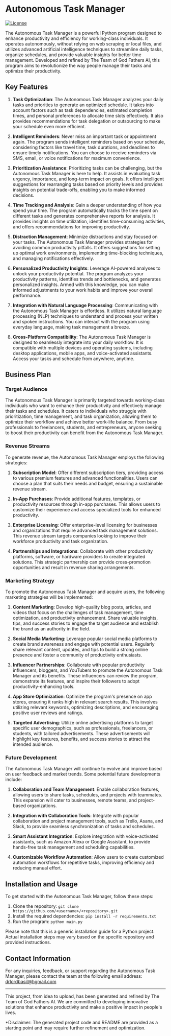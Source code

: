 # Autonomous Task Manager

[![License](https://img.shields.io/badge/license-MIT-blue.svg)](https://opensource.org/licenses/MIT)

The Autonomous Task Manager is a powerful Python program designed to enhance productivity and efficiency for working-class individuals. It operates autonomously, without relying on web scraping or local files, and utilizes advanced artificial intelligence techniques to streamline daily tasks, organize schedules, and provide valuable insights for better time management. Developed and refined by The Team of God Fathers AI, this program aims to revolutionize the way people manage their tasks and optimize their productivity.

## Key Features

1. **Task Optimization**: The Autonomous Task Manager analyzes your daily tasks and priorities to generate an optimized schedule. It takes into account factors such as task dependencies, estimated completion times, and personal preferences to allocate time slots effectively. It also provides recommendations for task delegation or outsourcing to make your schedule even more efficient.

2. **Intelligent Reminders**: Never miss an important task or appointment again. The program sends intelligent reminders based on your schedule, considering factors like travel time, task durations, and deadlines to ensure timely notifications. You can choose to receive reminders via SMS, email, or voice notifications for maximum convenience.

3. **Prioritization Assistance**: Prioritizing tasks can be challenging, but the Autonomous Task Manager is here to help. It assists in evaluating task urgency, importance, and long-term impact on goals. It offers intelligent suggestions for rearranging tasks based on priority levels and provides insights on potential trade-offs, enabling you to make informed decisions.

4. **Time Tracking and Analysis**: Gain a deeper understanding of how you spend your time. The program automatically tracks the time spent on different tasks and generates comprehensive reports for analysis. It provides insights on time utilization, identifies time-consuming activities, and offers recommendations for improving productivity.

5. **Distraction Management**: Minimize distractions and stay focused on your tasks. The Autonomous Task Manager provides strategies for avoiding common productivity pitfalls. It offers suggestions for setting up optimal work environments, implementing time-blocking techniques, and managing notifications effectively.

6. **Personalized Productivity Insights**: Leverage AI-powered analyses to unlock your productivity potential. The program analyzes your productivity patterns, identifies trends and bottlenecks, and generates personalized insights. Armed with this knowledge, you can make informed adjustments to your work habits and improve your overall performance.

7. **Integration with Natural Language Processing**: Communicating with the Autonomous Task Manager is effortless. It utilizes natural language processing (NLP) techniques to understand and process your written and spoken instructions. You can interact with the program using everyday language, making task management a breeze.

8. **Cross-Platform Compatibility**: The Autonomous Task Manager is designed to seamlessly integrate into your daily workflow. It is compatible with multiple devices and operating systems, including desktop applications, mobile apps, and voice-activated assistants. Access your tasks and schedule from anywhere, anytime.

## Business Plan

### Target Audience

The Autonomous Task Manager is primarily targeted towards working-class individuals who want to enhance their productivity and effectively manage their tasks and schedules. It caters to individuals who struggle with prioritization, time management, and task organization, allowing them to optimize their workflow and achieve better work-life balance. From busy professionals to freelancers, students, and entrepreneurs, anyone seeking to boost their productivity can benefit from the Autonomous Task Manager.

### Revenue Streams

To generate revenue, the Autonomous Task Manager employs the following strategies:

1. **Subscription Model**: Offer different subscription tiers, providing access to various premium features and advanced functionalities. Users can choose a plan that suits their needs and budget, ensuring a sustainable revenue stream.

2. **In-App Purchases**: Provide additional features, templates, or productivity resources through in-app purchases. This allows users to customize their experience and access specialized tools for enhanced productivity.

3. **Enterprise Licensing**: Offer enterprise-level licensing for businesses and organizations that require advanced task management solutions. This revenue stream targets companies looking to improve their workforce productivity and task organization.

4. **Partnerships and Integrations**: Collaborate with other productivity platforms, software, or hardware providers to create integrated solutions. This strategic partnership can provide cross-promotion opportunities and result in revenue sharing arrangements.

### Marketing Strategy

To promote the Autonomous Task Manager and acquire users, the following marketing strategies will be implemented:

1. **Content Marketing**: Develop high-quality blog posts, articles, and videos that focus on the challenges of task management, time optimization, and productivity enhancement. Share valuable insights, tips, and success stories to engage the target audience and establish the brand as an authority in the field.

2. **Social Media Marketing**: Leverage popular social media platforms to create brand awareness and engage with potential users. Regularly share relevant content, updates, and tips to build a strong online presence and foster a community of productivity enthusiasts.

3. **Influencer Partnerships**: Collaborate with popular productivity influencers, bloggers, and YouTubers to promote the Autonomous Task Manager and its benefits. These influencers can review the program, demonstrate its features, and inspire their followers to adopt productivity-enhancing tools.

4. **App Store Optimization**: Optimize the program's presence on app stores, ensuring it ranks high in relevant search results. This involves utilizing relevant keywords, optimizing descriptions, and encouraging positive user reviews and ratings.

5. **Targeted Advertising**: Utilize online advertising platforms to target specific user demographics, such as professionals, freelancers, or students, with tailored advertisements. These advertisements will highlight key features, benefits, and success stories to attract the intended audience.

### Future Development

The Autonomous Task Manager will continue to evolve and improve based on user feedback and market trends. Some potential future developments include:

1. **Collaboration and Team Management**: Enable collaboration features, allowing users to share tasks, schedules, and projects with teammates. This expansion will cater to businesses, remote teams, and project-based organizations.

2. **Integration with Collaboration Tools**: Integrate with popular collaboration and project management tools, such as Trello, Asana, and Slack, to provide seamless synchronization of tasks and schedules.

3. **Smart Assistant Integration**: Explore integration with voice-activated assistants, such as Amazon Alexa or Google Assistant, to provide hands-free task management and scheduling capabilities.

4. **Customizable Workflow Automation**: Allow users to create customized automation workflows for repetitive tasks, improving efficiency and reducing manual effort.

## Installation and Usage

To get started with the Autonomous Task Manager, follow these steps:

1. Clone the repository: `git clone https://github.com/<username>/<repository>.git`
2. Install the required dependencies: `pip install -r requirements.txt`
3. Run the program: `python main.py`

Please note that this is a generic installation guide for a Python project. Actual installation steps may vary based on the specific repository and provided instructions.

## Contact Information

For any inquiries, feedback, or support regarding the Autonomous Task Manager, please contact the team at the following email address: drlordbasil@hgmail.com

---

This project, from idea to upload, has been generated and refined by The Team of God Fathers AI. We are committed to developing innovative solutions that enhance productivity and make a positive impact in people's lives.

*Disclaimer: The generated project code and README are provided as a starting point and may require further refinement and optimization.